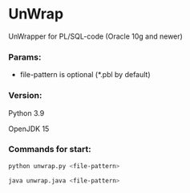 # UnWrap
UnWrapper for PL/SQL-code (Oracle 10g and newer)

### Params:
- file-pattern is optional (*.pbl by default)

### Version:
Python 3.9

OpenJDK 15

### Commands for start:
```bash
python unwrap.py <file-pattern>

java unwrap.java <file-pattern>
```